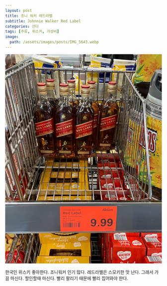 ```yaml
---
layout: post
title: 조니 워커 레드라벨
subtitle: Johnnie Walker Red Label
categories: 산다
tags: [주류, 위스키, 가성비]
image:
  path: /assets/images/posts/IMG_5643.webp
---
```


![](/assets/images/posts/IMG_5643.webp)

한국인 위스키 좋아한다. 조니워커 인기 많다. 레드라벨은 스모키한 맛 난다. 그래서 가끔 마신다. 할인할때 마신다. 빨리 팔리기 때문에 빨리 집어와야 한다.
